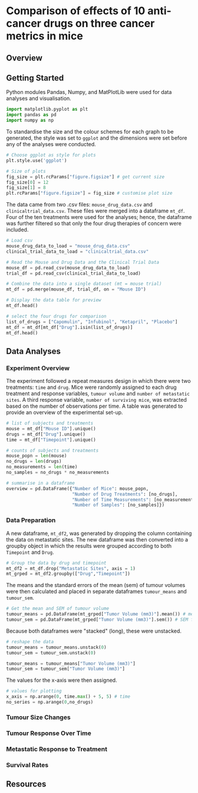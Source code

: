 # Comparison of effects of 10 anti-cancer drugs on three cancer metrics in mice
## Overview
## Getting Started
Python modules Pandas, Numpy, and MatPlotLib were used for data analyses and visualisation.

```python
import matplotlib.pyplot as plt
import pandas as pd
import numpy as np
```

To standardise the size and the colour schemes for each graph to be generated, the style was set to `ggplot` and the dimensions were set before any of the analyses were conducted.

```python
# Choose ggplot as style for plots
plt.style.use('ggplot')

# Size of plots
fig_size = plt.rcParams["figure.figsize"] # get current size
fig_size[0] = 12
fig_size[1] = 8
plt.rcParams["figure.figsize"] = fig_size # customise plot size
```

The data came from two .csv files: `mouse_drug_data.csv` and `clinicaltrial_data.csv`. These files were merged into a dataframe `mt_df`. Four of the ten treatments were used for the analyses; hence, the dataframe was further filtered so that only the four drug therapies of concern were included.

```python
# Load csv
mouse_drug_data_to_load = "mouse_drug_data.csv"
clinical_trial_data_to_load = "clinicaltrial_data.csv"

# Read the Mouse and Drug Data and the Clinical Trial Data
mouse_df = pd.read_csv(mouse_drug_data_to_load)
trial_df = pd.read_csv(clinical_trial_data_to_load)

# Combine the data into a single dataset (mt = mouse trial)
mt_df = pd.merge(mouse_df, trial_df, on = "Mouse ID")

# Display the data table for preview
mt_df.head()

# select the four drugs for comparison
list_of_drugs = ["Capomulin", "Infubinol", "Ketapril", "Placebo"]
mt_df = mt_df[mt_df["Drug"].isin(list_of_drugs)]
mt_df.head()
```

## Data Analyses
### Experiment Overview
The experiment followed a repeat measures design in which there were two treatments: `time` and `drug`. Mice were randomly assigned to each drug treatment and response variables, `tumour volume` and `number of metastatic sites`. A third response variable, `number of surviving mice`, was extracted based on the number of observations per time. A table was generated to provide an overview of the experimental set-up.

```python
# list of subjects and treatments
mouse = mt_df["Mouse ID"].unique()
drugs = mt_df["Drug"].unique()
time = mt_df["Timepoint"].unique()

# counts of subjects and treatments
mouse_popn = len(mouse)
no_drugs = len(drugs)
no_measurements = len(time)
no_samples = no_drugs * no_measurements

# summarise in a dataframe
overview = pd.DataFrame({"Number of Mice": mouse_popn,
                         "Number of Drug Treatments": [no_drugs],
                         "Number of Time Measurements": [no_measurements],
                         "Number of Samples": [no_samples]})
```                         

### Data Preparation
A new dataframe, `mt_df2`, was generated by dropping the column containing the data on metastatic sites. The new dataframe was then converted into a groupby object in which the results were grouped according to both `Timepoint` and `Drug`.

```python
# Group the data by drug and timepoint
mt_df2 = mt_df.drop("Metastatic Sites", axis = 1)
mt_grped = mt_df2.groupby(["Drug","Timepoint"])
```
The means and the standard errors of the mean (sem) of tumour volumes were then calculated and placed in separate dataframes `tumour_means` and `tumour_sem`.

```python
# Get the mean and SEM of tumour volume
tumour_means = pd.DataFrame(mt_grped["Tumor Volume (mm3)"].mean()) # mean for each Drug-Timepoint combination
tumour_sem = pd.DataFrame(mt_grped["Tumor Volume (mm3)"].sem()) # SEM for each Drug-Timepoint combination
```

Because both dataframes were "stacked" (long), these were unstacked.  

```python
# reshape the data
tumour_means = tumour_means.unstack(0)
tumour_sem = tumour_sem.unstack(0)

tumour_means = tumour_means["Tumor Volume (mm3)"]
tumour_sem = tumour_sem["Tumor Volume (mm3)"]
```

The values for the x-axis were then assigned.

```python
# values for plotting
x_axis = np.arange(0, time.max() + 5, 5) # time
no_series = np.arange(0,no_drugs)
```

### Tumour Size Changes

### Tumour Response Over Time
### Metastatic Response to Treatment
### Survival Rates
## Resources